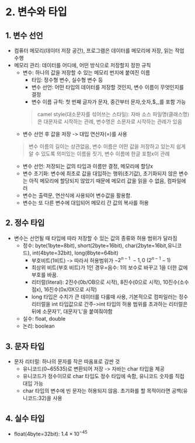 # 2. 변수와 타입
## 1. 변수 선언
- 컴퓨터 메모리(데이터 저장 공간), 프로그램은 데이터를 메모리에 저장, 읽는 작업 수행
- 메모리 관리: 데이터를 어디에, 어떤 방식으로 저장할지 정한 규칙
  - 변수: 하나의 값을 저장할 수 있는 메모리 번지에 붙여진 이름
    - 타입: 정수형 변수, 실수형 변수 등
    - 변수 선언: 어떤 타입의 데이터를 저장할 것인지, 변수 이름이 무엇인지를 결정
    - 변수 이름 규칙: 첫 번째 글자가 문자, 중간부터 문자,숫자,$,\_를 포함 가능
    > camel style(대소문자를 섞어쓰는 스타일): 자바 소스 파일명(클래스명)은 대문자로 시작하는 관례, 변수명은 소문자로 시작하는 관례가 있음
  - 변수 선언 후 값을 저장 -> 대입 연산자(=)를 사용
  > 변수 이름의 길이는 상관없음, 변수 이름은 어떤 값을 저장하고 있는지 쉽게 알 수 있도록 의미있는 이름을 짓기, 변수 이름에 한글 포함x이 관례
  - 변수 선언: 저장되는 값의 타입과 이름만 결정, 메모리에 할당x
  - 변수 초기화: 변수에 최초로 값을 대입하는 행위(초기값), 초기화되지 않은 변수는 아직 메모리에 할당되지 않았기 때문에 메모리 값을 읽을 수 없음, 컴파일에러
  - 변수는 출력문, 연산식에 사용되어 변수값을 활용함.
  - 변수는 또 다른 변수에 대입되어 메모리 간 값의 복사를 허용
## 2. 정수 타입
- 변수는 선언될 때 타입에 따라 저장할 수 있는 값의 종류와 허용 범위가 달라짐
  - 정수: byte(1byte=8bit), short(2byte=16bit), char(2byte=16bit,유니코드), int(4byte=32bit), long(8byte=64bit)
    - 부호비트(1비트) -> 따라서 허용범위가 $-2^{n-1}~-1, 0~(2^{n-1}-1)$
    - 최상위 비트(부호 비트)가 1인 경우=음수: 1의 보수로 바꾸고 1을 더한 값에 부호를 바꿈.
    - 리터럴(literal): 2진수(0b/OB으로 시작), 8진수(0으로 시작), 10진수(소수점x), 16진수(0x/0X으로 시작)
    - long 타입은 수치가 큰 데이터를 다룰때 사용, 기본적으로 컴파일러는 정수 리터럴을 int 타입값으로 간주->int 타입의 허용 범위를 초과하는 리터럴은 뒤에 소문자'l', 대문자'L'을 붙여줘야함
  - 실수: float, double
  - 논리: boolean
## 3. 문자 타입
- 문자 리터럴: 하나의 문자를 작은 따옴표로 감싼 것
  - 유니코드(0~65535)로 변환되어 저장 -> 자바는 char 타입을 제공
  - 유니코드가 정수이므로 char 타입도 정수 타입에 속함, 유니코드 숫자를 직접 대입 가능
  - char 타입의 변수에 빈 문자는 허용되지 않음. 초기화를 할 목적이라면 공백(유니코드:32)을 사용
## 4. 실수 타입
- float(4byte=32bit): $1.4\times 10^{-45}$